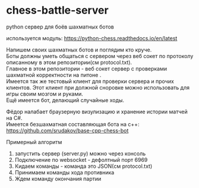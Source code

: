 # chess-battle-server  
python сервер для боёв шахматных ботов  

используется модуль: https://python-chess.readthedocs.io/en/latest  

Напишем своих шахматных ботов и поглядим кто круче.  
Боты должны уметь общаться с сервером через веб сокет по протоколу описанному в этом репозитории(см protocol.txt).  
Главное в этом репозитории - веб сокет сервер с проверками шахматной корректности на питоне .  
Имеется так же тестовый клиент для проверки сервера и прочих клиентов. Этот клиент при должной сноровке можно использовать для игры своим мозгом и руками.  
Ещё имеется бот, делающий случайные ходы.  

Фёдор налабает браузерную визулизацию и хранение истории матчей на C#.  
Имеется безшахматная составляющая бота на c++: https://github.com/srudakov/base-cpp-chess-bot  

Примерный алгоритм  
1. запустить сервер (server.py) можно через консоль  
2. Подключение по websocket - дефолтный порт 6969  
3. Кидаем команды - команда это JSON(см protocol.txt)  
4. Принимаем команды хода противника  
5. Ждем команду окончания партии  
